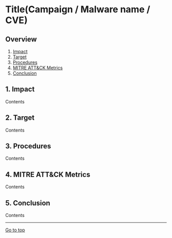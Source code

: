 # Title(Campaign / Malware name / CVE)

## Overview
1. [Impact](#1-impact)
2. [Target](#2-target)
3. [Procedures](#3-procedures)
4. [MITRE ATT&CK Metrics](#4-mitre-attck-metrics)
5. [Conclusion](#5-conclusion)

## 1. Impact
Contents

## 2. Target
Contents

## 3. Procedures
Contents

## 4. MITRE ATT&CK Metrics
Contents

## 5. Conclusion
Contents

---
[Go to top](#titlecampaign--malware-name--cve)